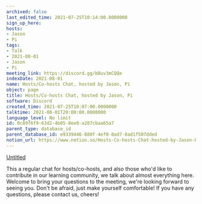 ```yaml
---
archived: false
last_edited_time: 2021-07-25T10:14:00.0000000
sign_up_here: 
hosts:
- Jason
- Pi
tags:
- Talk
- 2021-08-01
- Jason
- Pi
meeting_link: https://discord.gg/bBuv3mCQQe
indexDate: 2021-08-01
name: Hosts/Co-hosts Chat, hosted by Jason, Pi
object: page
title: Hosts/Co-hosts Chat, hosted by Jason, Pi
software: Discord
created_time: 2021-07-25T10:07:00.0000000
talktime: 2021-08-01T20:00:00.0000000
language_level: No limit
id: 0c89f6f9-63d2-4b05-8ee0-a287cbaa65a7
parent_type: database_id
parent_database_id: e9339446-880f-4ef0-8ad7-8ad1f507dded
notion_url: https://www.notion.so/Hosts-Co-hosts-Chat-hosted-by-Jason-Pi-0c89f6f963d24b058ee0a287cbaa65a7
---
```




[Untitled](https://www.notion.so/cb083fc4f0b7459aa5afe1900ef25a1f)   


This a regular chat for hosts/co-hosts, and also those who'd like to contribute in our learning community, we talk about almost everything here. Welcome to bring your questions to the meeting, we're looking forward to seeing you. Don't be afraid, just make yourself comfortable!
If you have any questions, please contact us, cheers!







